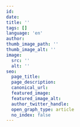 ```yaml
---
id:
date:
title: ''
tags: []
language: 'en'
author:
thumb_image_path: ''
thumb_image_alt: ''
image:
  src: ''
  alt: ''
seo:
  page_title:
  page_description:
  canonical_url:
  featured_image:
  featured_image_alt:
  author_twitter_handle:
  open_graph_type: article
  no_index: false
---
```

